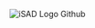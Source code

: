 ![iSAD Logo Github](https://github.com/sirx2713/Card_Game_R14/assets/122817303/fb06c0a6-45e8-4233-97d8-6ddbdcae0851)
